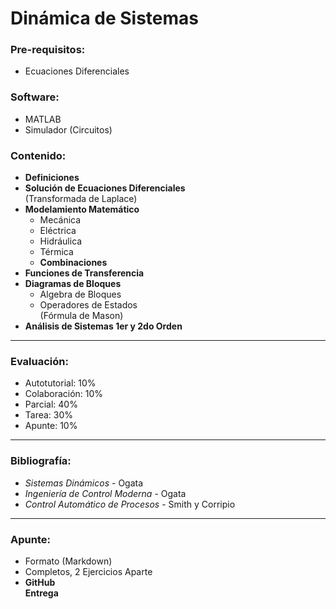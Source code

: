 # Dinámica de Sistemas

### Pre-requisitos:
- Ecuaciones Diferenciales

### Software:
- MATLAB
- Simulador (Circuitos)

### Contenido:
- **Definiciones**
- **Solución de Ecuaciones Diferenciales**  
  (Transformada de Laplace)
- **Modelamiento Matemático**  
  - Mecánica  
  - Eléctrica  
  - Hidráulica  
  - Térmica  
  - **Combinaciones**
- **Funciones de Transferencia**
- **Diagramas de Bloques**
  - Algebra de Bloques
  - Operadores de Estados  
    (Fórmula de Mason)
- **Análisis de Sistemas 1er y 2do Orden**

---

### Evaluación:
- Autotutorial: 10%
- Colaboración: 10%
- Parcial: 40%
- Tarea: 30%
- Apunte: 10%

---

### Bibliografía:
- *Sistemas Dinámicos* - Ogata
- *Ingeniería de Control Moderna* - Ogata
- *Control Automático de Procesos* - Smith y Corripio

---

### Apunte:
- Formato (Markdown)
- Completos, 2 Ejercicios Aparte
- **GitHub**  
  **Entrega**
